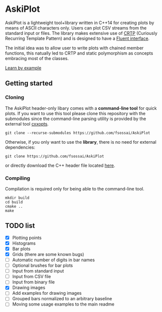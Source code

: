# AskiPlot

AskiPlot is a lightweight tool+library written in C++14 for creating plots by means of ASCII characters only.
Users can plot CSV streams from the standard input or files.
The library makes extensive use of [CRTP](https://en.wikipedia.org/wiki/Curiously_recurring_template_pattern) (Curiously Recurring Template Pattern) and is designed to have a [Fluent interface](https://en.wikipedia.org/wiki/Fluent_interface).

The initial idea was to allow user to write plots with chained member functions, this natually led to
CRTP and static polymorphism as concepts embracing most of the classes.

[Learn by example](examples)

## Getting started

### Cloning
The AskiPlot header-only libary comes with a **command-line tool** for quick plots.
If you want to use this tool please clone this repository with the submodules since
the command-line parsing utility is provided by the external tool [cxxopts](https://github.com/jarro2783/cxxopts).
```
git clone --recurse-submodules https://github.com/fsossai/AskiPlot
```
Otherwise, if you only want to use the **library**, there is no need for external dependencies:
```
git clone https://github.com/fsossai/AskiPlot
```
or directly download the C++ header file located [here](include/AskiPlot/AskiPlot.hpp).

### Compiling
Compilation is required only for being able to the command-line tool.
```
mkdir build
cd build
cmake ..
make
```

## TODO list

- [x] Plotting points
- [x] Histograms
- [x] Bar plots
- [x] Grids (there are some known bugs)
- [ ] Automatic number of digits in bar names
- [ ] Optional brushes for bar plots
- [ ] Input from standard input
- [ ] Input from CSV file
- [ ] Input from binary file
- [x] Drawing images
- [ ] Add examples for drawing images
- [ ] Grouped bars normalized to an arbitrary baseline
- [ ] Moving some usage examples to the main readme
